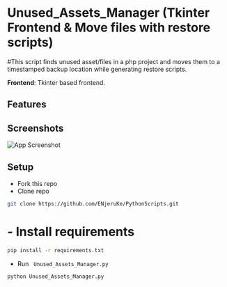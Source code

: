
# Unused_Assets_Manager (Tkinter Frontend & Move files with restore scripts)

#This script finds unused asset/files in a php project and moves them to a timestamped backup location while generating restore scripts.

**Frontend**: Tkinter based frontend.



## Features


## Screenshots

![App Screenshot](https://github.com/ENjeruKe/PythonScripts/Dark_&_Light_theme_treeview/blob/master/screenshots/Excel_Treeview_dark_theme.JPG)



## Setup
- Fork this repo
- Clone repo
```sh
git clone https://github.com/ENjeruKe/PythonScripts.git
```

# - Install requirements
```sh
pip install -r requirements.txt
```
- Run `` Unused_Assets_Manager.py``
```sh
python Unused_Assets_Manager.py
```
